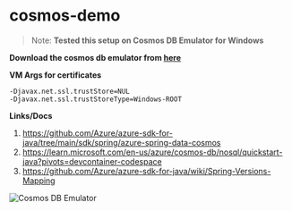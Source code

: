 # cosmos-demo

>Note: **Tested this setup on Cosmos DB Emulator for Windows**



**Download the cosmos db emulator from [here](https://learn.microsoft.com/en-us/azure/cosmos-db/how-to-develop-emulator?tabs=windows%2Ccsharp&pivots=api-nosql)**

**VM Args for certificates**
```
-Djavax.net.ssl.trustStore=NUL
-Djavax.net.ssl.trustStoreType=Windows-ROOT
```

**Links/Docs**
1. https://github.com/Azure/azure-sdk-for-java/tree/main/sdk/spring/azure-spring-data-cosmos
2. https://learn.microsoft.com/en-us/azure/cosmos-db/nosql/quickstart-java?pivots=devcontainer-codespace
3. https://github.com/Azure/azure-sdk-for-java/wiki/Spring-Versions-Mapping




![Cosmos DB Emulator](https://github.com/user-attachments/assets/999fcee6-97b7-482b-9ee6-f5ef6662718c)
